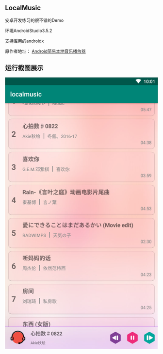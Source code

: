 ## LocalMusic
安卓开发练习的很不错的Demo

环境AndroidStudio3.5.2

支持库用的androidx

原作者地址：
[Android简易本地音乐播放器](https://gitee.com/happyanimee/localmusic)

## 运行截图展示
![截图](./MuMu20191129220101.png)
